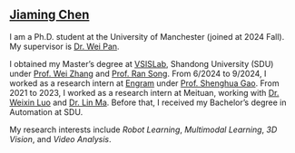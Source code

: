 ## [Jiaming Chen](https://ppjmchen.github.io/)

I am a Ph.D. student at the University of Manchester (joined at 2024 Fall). My supervisor is [Dr. Wei Pan](https://panweihit.github.io/).

I obtained my Master’s degree at [VSISLab](http://www.vsislab.com/), Shandong University (SDU) under [Prof. Wei Zhang](https://ieeexplore.ieee.org/author/37085379581) and [Prof. Ran Song](https://faculty.sdu.edu.cn/songran/en/index.htm). From 6/2024 to 9/2024, I worked as a research intern at [Engram](https://transcengram.com/) under [Prof. Shenghua Gao](https://scholar.google.com.sg/citations?user=fe-1v0MAAAAJ&hl=en). From 2021 to 2023, I worked as a research intern at Meituan, working with [Dr. Weixin Luo](https://zachluo.github.io/) and [Dr. Lin Ma](https://forestlinma.com/). Before that, I received my Bachelor’s degree in Automation at SDU.

My research interests include *Robot Learning*, *Multimodal Learning*, *3D Vision*, and *Video Analysis*.
